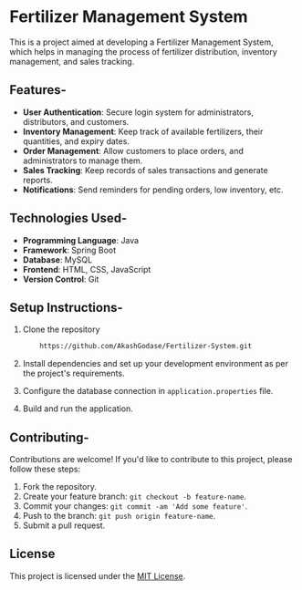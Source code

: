 # Fertilizer Management System

This is a project aimed at developing a Fertilizer Management System, which helps in managing the process of fertilizer distribution, inventory management, and sales tracking.

## Features-

- **User Authentication**: Secure login system for administrators, distributors, and customers.
- **Inventory Management**: Keep track of available fertilizers, their quantities, and expiry dates.
- **Order Management**: Allow customers to place orders, and administrators to manage them.
- **Sales Tracking**: Keep records of sales transactions and generate reports.
- **Notifications**: Send reminders for pending orders, low inventory, etc.

## Technologies Used-

- **Programming Language**: Java
- **Framework**: Spring Boot
- **Database**: MySQL
- **Frontend**: HTML, CSS, JavaScript
- **Version Control**: Git

## Setup Instructions-

1. Clone the repository

    ```bash
        https://github.com/AkashGodase/Fertilizer-System.git
    ```

2. Install dependencies and set up your development environment as per the project's requirements.

3. Configure the database connection in `application.properties` file.

4. Build and run the application.

## Contributing-

Contributions are welcome! If you'd like to contribute to this project, please follow these steps:

1. Fork the repository.
2. Create your feature branch: `git checkout -b feature-name`.
3. Commit your changes: `git commit -am 'Add some feature'`.
4. Push to the branch: `git push origin feature-name`.
5. Submit a pull request.

## License

This project is licensed under the [MIT License](LICENSE).
